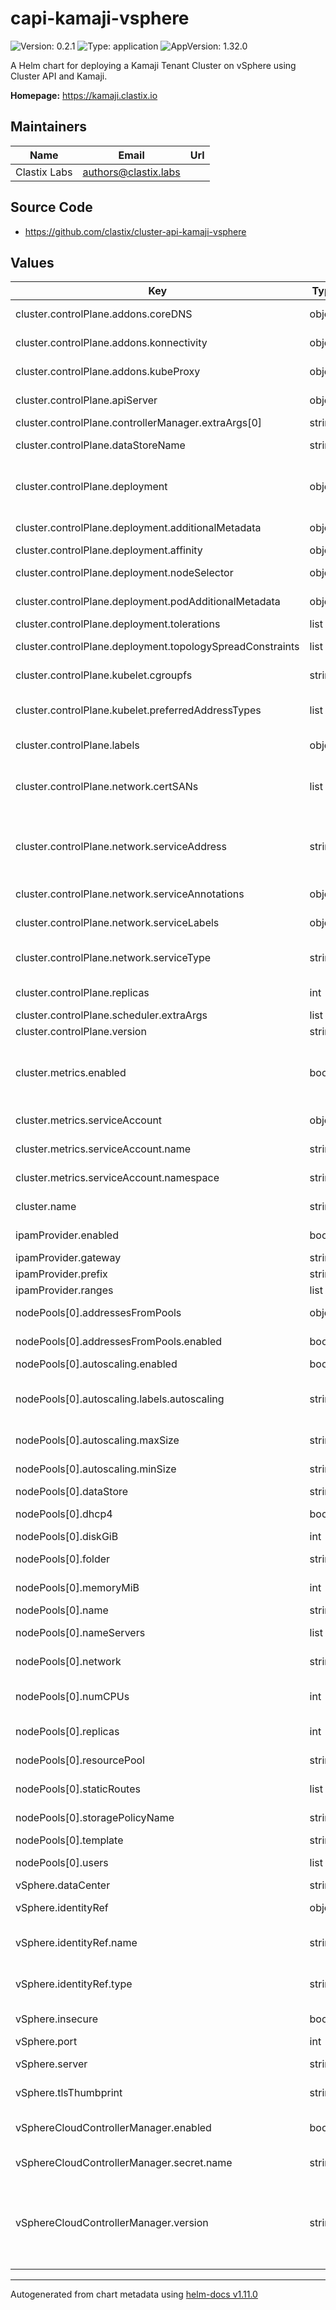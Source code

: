 # capi-kamaji-vsphere

![Version: 0.2.1](https://img.shields.io/badge/Version-0.2.1-informational?style=flat-square) ![Type: application](https://img.shields.io/badge/Type-application-informational?style=flat-square) ![AppVersion: 1.32.0](https://img.shields.io/badge/AppVersion-1.32.0-informational?style=flat-square)

A Helm chart for deploying a Kamaji Tenant Cluster on vSphere using Cluster API and Kamaji.

**Homepage:** <https://kamaji.clastix.io>

## Maintainers

| Name | Email | Url |
| ---- | ------ | --- |
| Clastix Labs | <authors@clastix.labs> |  |

## Source Code

* <https://github.com/clastix/cluster-api-kamaji-vsphere>

## Values

| Key | Type | Default | Description |
|-----|------|---------|-------------|
| cluster.controlPlane.addons.coreDNS | object | `{}` | KamajiControlPlane coreDNS configuration |
| cluster.controlPlane.addons.konnectivity | object | `{}` | KamajiControlPlane konnectivity configuration |
| cluster.controlPlane.addons.kubeProxy | object | `{}` | KamajiControlPlane kube-proxy configuration |
| cluster.controlPlane.apiServer | object | `{"extraArgs":[]}` | extraArgs for the control plane components |
| cluster.controlPlane.controllerManager.extraArgs[0] | string | `"--cloud-provider=external"` |  |
| cluster.controlPlane.dataStoreName | string | `"default"` | KamajiControlPlane dataStoreName |
| cluster.controlPlane.deployment | object | `{"additionalMetadata":{"annotations":{},"labels":{}},"affinity":{},"nodeSelector":{"kubernetes.io/os":"linux"},"podAdditionalMetadata":{"annotations":{},"labels":{}},"tolerations":[],"topologySpreadConstraints":[]}` | Configure how KamajiControlPlane deployment should be done |
| cluster.controlPlane.deployment.additionalMetadata | object | `{"annotations":{},"labels":{}}` | Additional metadata as labels and annotations |
| cluster.controlPlane.deployment.affinity | object | `{}` | Affinity scheduling rules |
| cluster.controlPlane.deployment.nodeSelector | object | `{"kubernetes.io/os":"linux"}` | NodeSelector for scheduling |
| cluster.controlPlane.deployment.podAdditionalMetadata | object | `{"annotations":{},"labels":{}}` | Pods Additional metadata as labels and annotations |
| cluster.controlPlane.deployment.tolerations | list | `[]` | Tolerations for scheduling |
| cluster.controlPlane.deployment.topologySpreadConstraints | list | `[]` | TopologySpreadConstraints for scheduling |
| cluster.controlPlane.kubelet.cgroupfs | string | `"systemd"` | kubelet cgroupfs configuration |
| cluster.controlPlane.kubelet.preferredAddressTypes | list | `["InternalIP","ExternalIP","Hostname"]` | kubelet preferredAddressTypes order |
| cluster.controlPlane.labels | object | `{"cni":"calico"}` | Labels to add to the control plane |
| cluster.controlPlane.network.certSANs | list | `[]` | List of additional Subject Alternative Names to use for the API Server serving certificate |
| cluster.controlPlane.network.serviceAddress | string | `""` | Address used to expose the Kubernetes API server. If not set, the service will be exposed on the first available address. |
| cluster.controlPlane.network.serviceAnnotations | object | `{}` | Annotations to use for the control plane service |
| cluster.controlPlane.network.serviceLabels | object | `{}` | Labels to use for the control plane service |
| cluster.controlPlane.network.serviceType | string | `"LoadBalancer"` | Type of service used to expose the Kubernetes API server |
| cluster.controlPlane.replicas | int | `2` | Number of control plane replicas |
| cluster.controlPlane.scheduler.extraArgs | list | `[]` |  |
| cluster.controlPlane.version | string | `"v1.32.0"` | Kubernetes version |
| cluster.metrics.enabled | bool | `false` | Enable metrics collection. ServiceMonitor custom resource definition must be installed on the Management cluster. |
| cluster.metrics.serviceAccount | object | `{"name":"kube-prometheus-stack-prometheus","namespace":"monitoring-system"}` | ServiceAccount for scraping metrics |
| cluster.metrics.serviceAccount.name | string | `"kube-prometheus-stack-prometheus"` | ServiceAccount name used for scraping metrics |
| cluster.metrics.serviceAccount.namespace | string | `"monitoring-system"` | ServiceAccount namespace |
| cluster.name | string | `""` | Cluster name. If unset, the release name will be used |
| ipamProvider.enabled | bool | `true` | Enable the IPAMProvider usage |
| ipamProvider.gateway | string | `"192.168.0.1"` | IPAMProvider gateway |
| ipamProvider.prefix | string | `"24"` | IPAMProvider prefix |
| ipamProvider.ranges | list | `["192.168.0.0/24"]` | IPAMProvider ranges |
| nodePools[0].addressesFromPools | object | `{"enabled":true}` | Use an IPAMProvider pool to reserve IPs |
| nodePools[0].addressesFromPools.enabled | bool | `true` | Enable the IPAMProvider usage |
| nodePools[0].autoscaling.enabled | bool | `false` | Enable autoscaling |
| nodePools[0].autoscaling.labels.autoscaling | string | `"enabled"` | Labels to use for autoscaling: make sure to use the same labels on the autoscaler configuration |
| nodePools[0].autoscaling.maxSize | string | `"6"` | Maximum number of instances in the pool |
| nodePools[0].autoscaling.minSize | string | `"2"` | Minimum number of instances in the pool |
| nodePools[0].dataStore | string | `"datastore"` | VSphere datastore to use |
| nodePools[0].dhcp4 | bool | `false` | Use dhcp for ipv4 configuration |
| nodePools[0].diskGiB | int | `40` | Disk size of VM in GiB |
| nodePools[0].folder | string | `"default-pool"` | VSphere folder to store VMs |
| nodePools[0].memoryMiB | int | `4096` | Memory to allocate to worker VMs |
| nodePools[0].name | string | `"default"` |  |
| nodePools[0].nameServers | list | `["8.8.8.8"]` | Nameservers for VMs DNS resolution if required |
| nodePools[0].network | string | `"network"` | VSphere network for VMs and CSI |
| nodePools[0].numCPUs | int | `2` | Number of vCPUs to allocate to worker instances |
| nodePools[0].replicas | int | `3` | Number of worker VMs instances |
| nodePools[0].resourcePool | string | `"*/Resources"` | VSphere resource pool to use |
| nodePools[0].staticRoutes | list | `[]` | Static network routes if required |
| nodePools[0].storagePolicyName | string | `""` | VSphere storage policy to use |
| nodePools[0].template | string | `"ubuntu-2204-kube-v1.32.0"` | VSphere template to clone |
| nodePools[0].users | list | `[{"name":"ubuntu","sshAuthorizedKeys":[],"sudo":"ALL=(ALL) NOPASSWD:ALL"}]` | users to create on machines |
| vSphere.dataCenter | string | `"datacenter"` | Datacenter to use |
| vSphere.identityRef | object | `{"name":"vsphere-secret","type":"Secret"}` | VSphere Identity Management |
| vSphere.identityRef.name | string | `"vsphere-secret"` | Specifies the name of the VSphereClusterIdentity or Secret |
| vSphere.identityRef.type | string | `"Secret"` | Specifies whether use VSphereClusterIdentity or Secret |
| vSphere.insecure | bool | `false` | If vCenter uses a self-signed cert |
| vSphere.port | int | `443` | VSphere server port |
| vSphere.server | string | `"server.sample.org"` | VSphere server dns name or address |
| vSphere.tlsThumbprint | string | `""` | VSphere https TLS thumbprint |
| vSphereCloudControllerManager.enabled | bool | `true` | Installs vsphere-cloud-controller-manager on the management cluster |
| vSphereCloudControllerManager.secret.name | string | `"vsphere-config-secret"` | The name of an existing Secret for vSphere.  |
| vSphereCloudControllerManager.version | string | `"v1.32.0"` | Version of the vsphere-cloud-controller-manager to install. The major and minor versions of releases should be equivalent to the compatible upstream Kubernetes release. |

----------------------------------------------
Autogenerated from chart metadata using [helm-docs v1.11.0](https://github.com/norwoodj/helm-docs/releases/v1.11.0)
